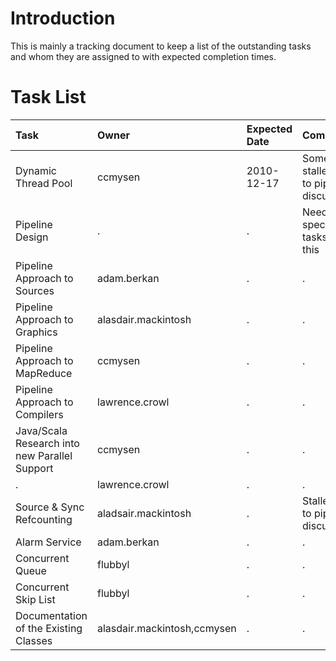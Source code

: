 # Introduction #

This is mainly a tracking document to keep a list of the outstanding tasks and whom they are assigned to with expected completion times.

# Task List #

|Task|Owner|Expected Date|Comments|
|:---|:----|:------------|:-------|
|Dynamic Thread Pool|ccmysen|2010-12-17   |Somewhat stalled due to pipeline discussion|
|Pipeline Design|.    |.            |Need to spec out tasks for this|
|Pipeline Approach to Sources|adam.berkan|.            |.       |
|Pipeline Approach to Graphics|alasdair.mackintosh|.            |.       |
|Pipeline Approach to MapReduce|ccmysen|.            |.       |
|Pipeline Approach to Compilers|lawrence.crowl|.            |.       |
|Java/Scala Research into new Parallel Support|ccmysen|.            |.       |
|.   |lawrence.crowl|.            |.       |
|Source & Sync Refcounting|aladsair.mackintosh|.            |Stalled due to pipeline discussion|
|Alarm Service|adam.berkan|.            |.       |
|Concurrent Queue|flubbyl|.            |.       |
|Concurrent Skip List|flubbyl|.            |.       |
|Documentation of the Existing Classes|alasdair.mackintosh,ccmysen|.            |.       |